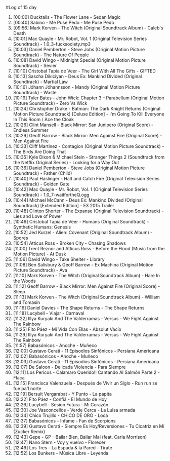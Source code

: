 #Log of 15 day

1. [00:00] Ducktails - The Flower Lane - Sedan Magic
1. [00:40] Sabino - Me Puse Pedo - Me Puse Pedo
1. [09:56] Mark Korven - The Witch (Original Soundtrack Album) - Caleb's Death
1. [10:01] Mac Quayle - Mr. Robot, Vol. 1 (Original Television Series Soundtrack) - 1.0_3-fucksociety.mp3
1. [10:03] Daniel Pemberton - Steve Jobs (Original Motion Picture Soundtrack) - The Nature Of People
1. [10:08] David Wingo - Midnight Special (Original Motion Picture Soundtrack) - Sevier
1. [10:10] Cristobal Tapia de Veer - The Girl With All The Gifts - GIFTED
1. [10:13] Sascha Dikiciyan - Deus Ex: Mankind Divided (Original Soundtrack) - Martial Law
1. [10:16] Jóhann Jóhannsson - Mandy (Original Motion Picture Soundtrack) - Waste
1. [10:19] Tyler Bates - John Wick: Chapter 3 – Parabellum (Original Motion Picture Soundtrack) - Zero Vs Wick
1. [10:24] Christopher Drake - Batman: The Dark Knight Returns (Original Motion Picture Soundtrack) [Deluxe Edition] - I'm Going To Kill Everyone In This Room / Ace the Cloak
1. [10:26] Clint Mansell - Black Mirror: San Junipero (Original Score) - Endless Summer
1. [10:29] Geoff Barrow - Black Mirror: Men Against Fire (Original Score) - Men Against Fire
1. [10:33] Cliff Martinez - Contagion (Original Motion Picture Soundtrack) - The Birds Are Doing That
1. [10:35] Kyle Dixon & Michael Stein - Stranger Things 2 (Soundtrack from the Netflix Original Series) - Looking for a Way Out
1. [10:36] Daniel Pemberton - Steve Jobs (Original Motion Picture Soundtrack) - Father (Child)
1. [10:40] Paul Haslinger - Halt and Catch Fire (Original Television Series Soundtrack) - Golden Gate
1. [10:42] Mac Quayle - Mr. Robot, Vol. 1 (Original Television Series Soundtrack) - 1.0_7-waitfortheQ.ogg
1. [10:44] Michael McCann - Deus Ex: Mankind Divided (Original Soundtrack) [Extended Edition] - E3 2015 Trailer
1. [10:48] Clinton Shorter - The Expanse (Original Television Soundtrack) - Lies and Love of Power
1. [10:49] Cristobal Tapia de Veer - Humans (Original Soundtrack) - Synthetic Humans: Genesis
1. [10:52] Jed Kurzel - Alien: Covenant (Original Soundtrack Album) - Spores
1. [10:54] Atticus Ross - Broken City - Chasing Shadows
1. [11:00] Trent Reznor and Atticus Ross - Before the Flood (Music from the Motion Picture) - At Dusk
1. [11:06] David Wingo - Take Shelter - Library
1. [11:08] Ben Salisbury & Geoff Barrow - Ex Machina (Original Motion Picture Soundtrack) - Ava
1. [11:10] Mark Korven - The Witch (Original Soundtrack Album) - Hare In the Woods
1. [11:12] Geoff Barrow - Black Mirror: Men Against Fire (Original Score) - Sleep
1. [11:13] Mark Korven - The Witch (Original Soundtrack Album) - William and Tomasin
1. [11:16] Daniel Davies - The Shape Returns - The Shape Returns
1. [11:18] Lucybell - Viajar - Carnaval
1. [11:22] Illya Kuryaki And The Valderramas - Versus - We Fight Against The Rainbow
1. [11:25] Fito Páez - Mi Vida Con Ellas - Absolut Vacío
1. [11:29] Illya Kuryaki And The Valderramas - Versus - We Fight Against The Rainbow
1. [11:57] Babasónicos - Anoche - Muñeco
1. [12:00] Gustavo Cerati - 11 Episodios Sinfónicos - Persiana Americana
1. [12:02] Babasónicos - Anoche - Muñeco
1. [12:03] Gustavo Cerati - 11 Episodios Sinfónicos - Persiana Americana
1. [12:07] De Saloon - Delicada Violencia - Para Siempre
1. [12:11] Los Pericos - Calamaro Querido!! Cantando Al Salmón Parte 2 - Flaca
1. [12:15] Francisca Valenzuela - Después de Vivir un Siglo - Run run se fue pa'l norte
1. [12:19] Bersuit Vergarabat - Y Punto - La papita
1. [12:22] Fito Páez - Confiá - El Mundo de Hoy
1. [12:26] Lucybell - Sesion Futura - Mi Corazón
1. [12:30] Joe Vasconcellos - Verde Cerca - La Luisa armada
1. [12:34] Chico Trujillo - CHICO DE ORO - Loca
1. [12:37] Babasónicos - Infame - Fan de Scorpions
1. [12:39] Gustavo Cerati - Siempre Es Hoy/Reversiones - Tu Cicatriz en Mí (Zucker Remix)
1. [12:43] Gepe - GP - Bailar Bien, Bailar Mal (feat. Carla Morrison)
1. [12:47] Nano Stern - Voy y vuelvo - Florecer
1. [12:49] Los Tres - La Espada & la Pared - Tírate
1. [12:52] Los Bunkers - Música Libre - Leyenda
